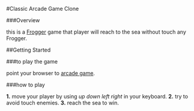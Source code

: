 #Classic Arcade Game Clone

###Overview

this is a [Frogger](https://en.wikipedia.org/wiki/Frogger) game that player will reach to the sea without touch any Frogger.

##Getting Started

###to play the game

point your browser to [arcade game]( http://localhost:8000/).

###how to play

**1.** move your player by using _up down left right_ in your keyboard.
**2.** try to avoid touch enemies.
**3.** reach the sea to win.
